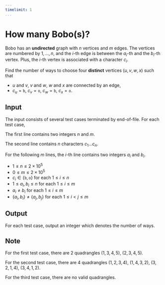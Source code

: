 ```yaml
---
timelimit: 1
...
```


# How many Bobo(s)?

Bobo has an **undirected** graph with $n$ vertices and $m$ edges. The vertices are numbered by $1, \dots, n$, and the $i$-th edge is between the $a_i$-th and the $b_i$-th vertex. Plus, the $i$-th vertex is associated with a character $c_i$.

Find the number of ways to choose four **distinct** vertices $(u, v, w, x)$ such that

* $u$ and $v$, $v$ and $w$, $w$ and $x$ are connected by an edge,
* $c_u = \mathtt{b}$, $c_v = \mathtt{o}$, $c_w = \mathtt{b}$, $c_x = \mathtt{o}$.

## Input

The input consists of several test cases terminated by end-of-file. For each test case,

The first line contains two integers $n$ and $m$.

The second line contains $n$ characters $c_1 \dots c_n$.

For the following $m$ lines, the $i$-th line contains two integers $a_i$ and $b_i$.

* $1 \le n \le 2 \times 10^5$
* $0 \le m \le 2 \times 10^5$
* $c_i \in \{\mathtt{b}, \mathtt{o}\}$ for each $1 \leq i \leq n$
* $1 \leq a_i, b_i \leq n$ for each $1 \leq i \leq m$
* $a_i \neq b_i$ for each $1 \leq i \leq m$
* $\{a_i, b_i\} \neq \{a_j, b_j\}$ for each $1 \leq i < j \leq m$

## Output

For each test case, output an integer which denotes the number of ways.

<!--SAMPLES-->

## Note

For the first test case, there are $2$ quadrangles $(1, 3, 4, 5)$, $(2, 3, 4, 5)$.

For the second test case, there are $4$ quadrangles $(1, 2, 3, 4)$, $(1, 4, 3, 2)$, $(3, 2, 1, 4)$, $(3, 4, 1, 2)$.

For the third test case, there are no valid quadrangles.

